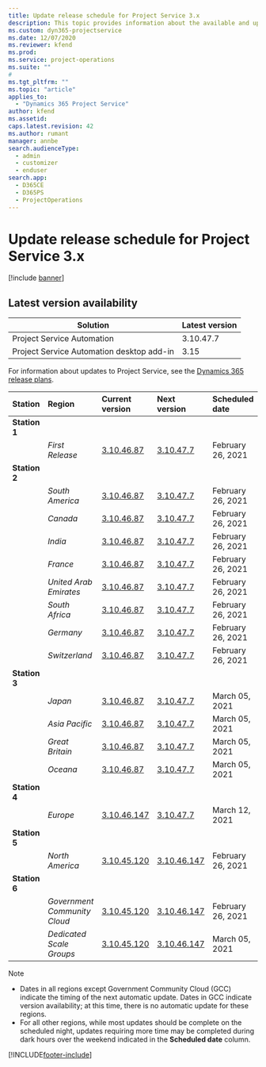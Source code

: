 ```yaml
---
title: Update release schedule for Project Service 3.x
description: This topic provides information about the available and upcoming releases of Dynamics 365 Project Service Automation.
ms.custom: dyn365-projectservice
ms.date: 12/07/2020
ms.reviewer: kfend
ms.prod:
ms.service: project-operations
ms.suite: ""
#
ms.tgt_pltfrm: ""
ms.topic: "article"
applies_to: 
  - "Dynamics 365 Project Service"
author: kfend
ms.assetid: 
caps.latest.revision: 42
ms.author: rumant
manager: annbe
search.audienceType: 
  - admin
  - customizer
  - enduser
search.app: 
  - D365CE
  - D365PS
  - ProjectOperations
---
```


# Update release schedule for Project Service 3.x

[!include [banner](../includes/psa-now-project-operations.md)]

## Latest version availability

| Solution  | Latest version |
|-------|----|
| Project Service Automation    | 3.10.47.7 |
| Project Service Automation desktop add-in                | 3.15          |

For information about updates to Project Service, see the [Dynamics 365 release plans](https://docs.microsoft.com/dynamics365/release-plans/). 

| Station  | Region | Current version | Next version |  Scheduled date
| :---   | :---   | :---   | :---   |:---   |         
|<strong>Station 1</strong> | |  |  | |
| | <i>First Release</i> | [3.10.46.87](whats-new-ur-28-5.md) | [3.10.47.7](whats-new-ur-29.md) | February 26, 2021
|<strong>Station 2</strong> | |  |  | |
| | <i>South America</i> | [3.10.46.87](whats-new-ur-28-5.md) | [3.10.47.7](whats-new-ur-29.md) | February 26, 2021
| | <i>Canada</i> | [3.10.46.87](whats-new-ur-28-5.md) | [3.10.47.7](whats-new-ur-29.md) | February 26, 2021
| | <i>India</i> | [3.10.46.87](whats-new-ur-28-5.md) | [3.10.47.7](whats-new-ur-29.md) | February 26, 2021
| | <i>France</i> | [3.10.46.87](whats-new-ur-28-5.md) | [3.10.47.7](whats-new-ur-29.md) | February 26, 2021
| | <i>United Arab Emirates</i> | [3.10.46.87](whats-new-ur-28-5.md) | [3.10.47.7](whats-new-ur-29.md) | February 26, 2021
| | <i>South Africa</i> | [3.10.46.87](whats-new-ur-28-5.md) | [3.10.47.7](whats-new-ur-29.md) | February 26, 2021
| | <i>Germany</i> | [3.10.46.87](whats-new-ur-28-5.md) | [3.10.47.7](whats-new-ur-29.md) | February 26, 2021
| | <i>Switzerland</i> | [3.10.46.87](whats-new-ur-28-5.md) | [3.10.47.7](whats-new-ur-29.md) | February 26, 2021
|<strong>Station 3</strong> | |  |  | |
| | <i>Japan</i> | [3.10.46.87](whats-new-ur-28-5.md) | [3.10.47.7](whats-new-ur-29.md) | March 05, 2021
| | <i>Asia Pacific</i> | [3.10.46.87](whats-new-ur-28-5.md) | [3.10.47.7](whats-new-ur-29.md) | March 05, 2021
| | <i>Great Britain</i> | [3.10.46.87](whats-new-ur-28-5.md) | [3.10.47.7](whats-new-ur-29.md) | March 05, 2021
| | <i>Oceana</i> | [3.10.46.87](whats-new-ur-28-5.md) | [3.10.47.7](whats-new-ur-29.md) | March 05, 2021
|<strong>Station 4</strong> | |  |  | |
| | <i>Europe</i> | [3.10.46.147](whats-new-ur-28-6.md) | [3.10.47.7](whats-new-ur-29.md) | March 12, 2021
|<strong>Station 5</strong> | |  |  | |
| | <i>North America</i> | [3.10.45.120](whats-new-ur-27-6.md) | [3.10.46.147](whats-new-ur-28-6.md) | February 26, 2021
|<strong>Station 6</strong> | |  |  | |
| | <i>Government Community Cloud</i> | [3.10.45.120](whats-new-ur-27-6.md) | [3.10.46.147](whats-new-ur-28-6.md) | February 26, 2021
| | <i>Dedicated Scale Groups</i> | [3.10.45.120](whats-new-ur-27-6.md) | [3.10.46.147](whats-new-ur-28-6.md) | March 05, 2021

>[!Note]
> - Dates in all regions except Government Community Cloud (GCC) indicate the timing of the next automatic update. Dates in GCC indicate version availability; at this time, there is no automatic update for these regions.
> - For all other regions, while most updates should be complete on the scheduled night, updates requiring more time may be completed during dark hours over the weekend indicated in the **Scheduled date** column.


[!INCLUDE[footer-include](../includes/footer-banner.md)]
